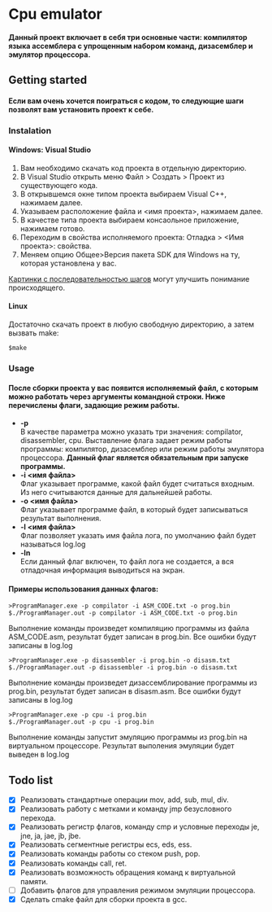 # Cpu emulator
#### Данный проект включает в себя три основные части: компилятор языка ассемблера с упрощенным набором команд, дизасемблер и эмулятор процессора.
## Getting started
#### Если вам очень хочется поиграться с кодом, то следующие шаги позволят вам установить проект к себе.
### Instalation
#### Windows: Visual Studio
1. Вам необходимо скачать код проекта в отдельную директорию.
2. В Visual Studio открыть меню Файл > Создать > Проект из существующего кода.
3. В открывшемся окне типом проекта выбираем Visual C++, нажимаем далее.
4. Указываем расположение файла и <имя проекта>, нажимаем далее.
5. В качестве типа проекта выбираем консаольное приложение, нажимаем готово.
6. Переходим в свойства исполняемого проекта: Отладка > <Имя проекта>: свойства. 
7. Меняем опцию Общее>Версия пакета SDK для Windows на ту, которая установлена у вас.

[Картинки с последовательностью шагов](./images/) могут улучшить понимание происходящего.
#### Linux
Достаточно скачать проект в любую свободную директорию, а затем вызвать make:

    $make
### Usage
#### После сборки проекта у вас появится исполняемый файл, с которым можно работать через аргументы командной строки. Ниже перечислены флаги, задающие режим работы.
* **-p <program name>**  
В качестве параметра <program name> можно указать три значения:  compilator, disassembler, cpu. Выставление флага
задает режим работы программы: компилятор, дизасемблер или режим работы эмулятора процессора.
**Данный флаг является обязательным при запуске программы.**
* **-i <имя файла>**  
Флаг указывает программе, какой файл будет считаться входным. Из него считываются данные для дальнейшей работы.
* **-o <имя файла>**  
Флаг указывает программе файл, в который будет записываться результат выполнения.
* **-l <имя файла>**  
Флаг позволяет указать имя файла лога, по умолчанию файл будет называться log.log
* **-ln**  
Если данный флаг включен, то файл лога не создается, а вся отладочная информация выводиться на экран.

#### Примеры использования данных флагов:

    >ProgramManager.exe -p compilator -i ASM_CODE.txt -o prog.bin
    $./ProgramManager.out -p compilator -i ASM_CODE.txt -o prog.bin
Выполнение команды произведет компиляцию программы из файла ASM_CODE.asm, результат будет записан в prog.bin. Все ошибки будут записаны в log.log

    >ProgramManager.exe -p disassembler -i prog.bin -o disasm.txt
    $./ProgramManager.out -p disassembler -i prog.bin -o disasm.txt
Выполнение команды произведет дизассемблирование программы из prog.bin, результат будет записан в disasm.asm. Все ошибки будут записаны в log.log

    >ProgramManager.exe -p cpu -i prog.bin
    $./ProgramManager.out -p cpu -i prog.bin
Выполнение команды запустит эмуляцию программы из prog.bin на виртуальном процессоре. Результат выполения эмуляции будет выведен в log.log

## Todo list
- [x] Реализовать стандартные операции mov, add, sub, mul, div.
- [x] Реализовать работу с метками и команду jmp безусловного перехода.
- [x] Реализовать регистр флагов, команду cmp и условные переходы je, jne, ja, jae, jb, jbe.
- [x] Реализовать сегментные регистры ecs, eds, ess.
- [x] Реализовать команды работы со стеком push, pop.
- [x] Реализовать команды call, ret.
- [x] Реализовать возможность обращения команд к виртуальной памяти.
- [ ] Добавить флагов для управления режимом эмуляции процессора.
- [x] Сделать cmake файл для сборки проекта в gcc.

